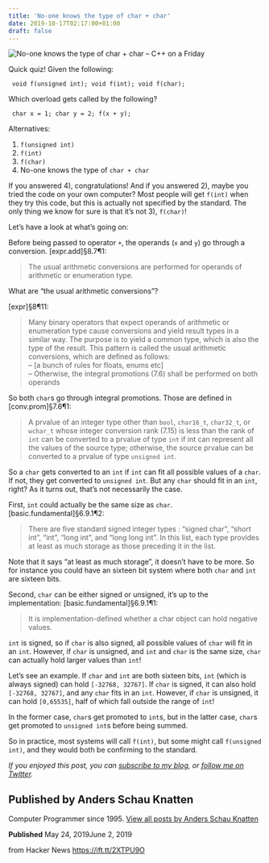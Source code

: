 ```yaml
---
title: 'No-one knows the type of char + char'
date: 2019-10-17T02:17:00+01:00
draft: false
---
```


![](https://secure.gravatar.com/blavatar/901ae7d1746325ffee106051c01f4f1f?s=200&ts=1571274302 "No-one knows the type of char + char – C++ on a Friday")  

Quick quiz! Given the following:  

```
 void f(unsigned int); void f(int); void f(char); 
```

Which overload gets called by the following?

```
 char x = 1; char y = 2; f(x + y); 
```

Alternatives:

1.  `f(unsigned int)`
2.  `f(int)`
3.  `f(char)`
4.  No-one knows the type of `char + char`

If you answered 4), congratulations! And if you answered 2), maybe you tried the code on your own computer? Most people will get `f(int)` when they try this code, but this is actually not specified by the standard. The only thing we know for sure is that it’s not 3), `f(char)`!

Let’s have a look at what’s going on:

Before being passed to operator `+`, the operands (`x` and `y`) go through a conversion. \[expr.add\]§8.7¶1:

> The usual arithmetic conversions are performed for operands of arithmetic or enumeration type.

What are “the usual arithmetic conversions”?

\[expr\]§8¶11:

> Many binary operators that expect operands of arithmetic or enumeration type cause conversions and yield result types in a similar way. The purpose is to yield a common type, which is also the type of the result. This pattern is called the usual arithmetic conversions, which are defined as follows:  
> – \[a bunch of rules for floats, enums etc\]  
> – Otherwise, the integral promotions (7.6) shall be performed on both operands

So both `char`s go through integral promotions. Those are defined in \[conv.prom\]§7.6¶1:

> A prvalue of an integer type other than `bool`, `char16_t`, `char32_t`, or `wchar_t` whose integer conversion rank (7.15) is less than the rank of `int` can be converted to a prvalue of type `int` if int can represent all the values of the source type; otherwise, the source prvalue can be converted to a prvalue of type `unsigned int`.

So a `char` gets converted to an `int` if `int` can fit all possible values of a `char`. If not, they get converted to `unsigned int`. But any `char` should fit in an `int`, right? As it turns out, that’s not necessarily the case.

First, `int` could actually be the same size as `char`. \[basic.fundamental\]§6.9.1¶2:

> There are five standard signed integer types : “signed char”, “short int”, “int”, “long int”, and “long long int”. In this list, each type provides at least as much storage as those preceding it in the list.

Note that it says “at least as much storage”, it doesn’t have to be more. So for instance you could have an sixteen bit system where both `char` and `int` are sixteen bits.

Second, `char` can be either signed or unsigned, it’s up to the implementation: \[basic.fundamental\]§6.9.1¶1:

> It is implementation-defined whether a char object can hold negative values.

`int` is signed, so if `char` is also signed, all possible values of `char` will fit in an `int`. However, if `char` is unsigned, and `int` and `char` is the same size, `char` can actually hold larger values than `int`!

Let’s see an example. If `char` and `int` are both sixteen bits, `int` (which is always signed) can hold `[-32768, 32767]`. If `char` is signed, it can also hold `[-32768, 32767]`, and any `char` fits in an `int`. However, if `char` is unsigned, it can hold `[0,65535]`, half of which fall outside the range of `int`!

In the former case, `char`s get promoted to `int`s, but in the latter case, `char`s get promoted to `unsigned int`s before being summed.

So in practice, most systems will call `f(int)`, but some might call `f(unsigned int)`, and they would both be confirming to the standard.

_If you enjoyed this post, you can [subscribe to my blog](https://blog.knatten.org/feed), or [follow me on Twitter](http://twitter.com/knatten)._

Published by Anders Schau Knatten
---------------------------------

Computer Programmer since 1995. [View all posts by Anders Schau Knatten](https://blog.knatten.org/author/aknatten/)

**Published** May 24, 2019June 2, 2019

  
  
from Hacker News https://ift.tt/2XTPU9O